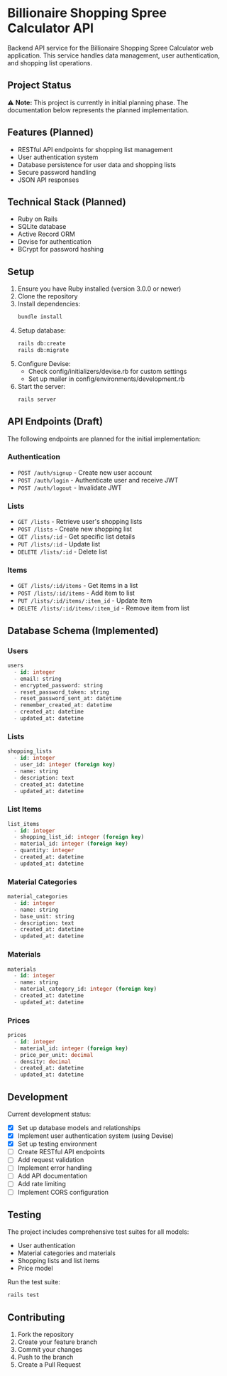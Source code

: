 # Billionaire Shopping Spree Calculator API

Backend API service for the Billionaire Shopping Spree Calculator web application. This service handles data management, user authentication, and shopping list operations.

## Project Status

⚠️ **Note:** This project is currently in initial planning phase. The documentation below represents the planned implementation.

## Features (Planned)

- RESTful API endpoints for shopping list management
- User authentication system
- Database persistence for user data and shopping lists
- Secure password handling
- JSON API responses

## Technical Stack (Planned)

- Ruby on Rails
- SQLite database
- Active Record ORM
- Devise for authentication
- BCrypt for password hashing

## Setup

1. Ensure you have Ruby installed (version 3.0.0 or newer)
2. Clone the repository
3. Install dependencies:
   ```bash
   bundle install
   ```
4. Setup database:
   ```bash
   rails db:create
   rails db:migrate
   ```
5. Configure Devise:
   - Check config/initializers/devise.rb for custom settings
   - Set up mailer in config/environments/development.rb
6. Start the server:
   ```bash
   rails server
   ```

## API Endpoints (Draft)

The following endpoints are planned for the initial implementation:

### Authentication
- `POST /auth/signup` - Create new user account
- `POST /auth/login` - Authenticate user and receive JWT
- `POST /auth/logout` - Invalidate JWT

### Lists
- `GET /lists` - Retrieve user's shopping lists
- `POST /lists` - Create new shopping list
- `GET /lists/:id` - Get specific list details
- `PUT /lists/:id` - Update list
- `DELETE /lists/:id` - Delete list

### Items
- `GET /lists/:id/items` - Get items in a list
- `POST /lists/:id/items` - Add item to list
- `PUT /lists/:id/items/:item_id` - Update item
- `DELETE /lists/:id/items/:item_id` - Remove item from list

## Database Schema (Implemented)

### Users
```sql
users
  - id: integer
  - email: string
  - encrypted_password: string
  - reset_password_token: string
  - reset_password_sent_at: datetime
  - remember_created_at: datetime
  - created_at: datetime
  - updated_at: datetime
```

### Lists
```sql
shopping_lists
  - id: integer
  - user_id: integer (foreign key)
  - name: string
  - description: text
  - created_at: datetime
  - updated_at: datetime
```

### List Items
```sql
list_items
  - id: integer
  - shopping_list_id: integer (foreign key)
  - material_id: integer (foreign key)
  - quantity: integer
  - created_at: datetime
  - updated_at: datetime
```

### Material Categories
```sql
material_categories
  - id: integer
  - name: string
  - base_unit: string
  - description: text
  - created_at: datetime
  - updated_at: datetime
```

### Materials
```sql
materials
  - id: integer
  - name: string
  - material_category_id: integer (foreign key)
  - created_at: datetime
  - updated_at: datetime
```

### Prices
```sql
prices
  - id: integer
  - material_id: integer (foreign key)
  - price_per_unit: decimal
  - density: decimal
  - created_at: datetime
  - updated_at: datetime
```

## Development

Current development status:

- [x] Set up database models and relationships
- [x] Implement user authentication system (using Devise)
- [x] Set up testing environment
- [ ] Create RESTful API endpoints
- [ ] Add request validation
- [ ] Implement error handling
- [ ] Add API documentation
- [ ] Add rate limiting
- [ ] Implement CORS configuration

## Testing

The project includes comprehensive test suites for all models:
- User authentication
- Material categories and materials
- Shopping lists and list items
- Price model

Run the test suite:
```bash
rails test
```

## Contributing

1. Fork the repository
2. Create your feature branch
3. Commit your changes
4. Push to the branch
5. Create a Pull Request
